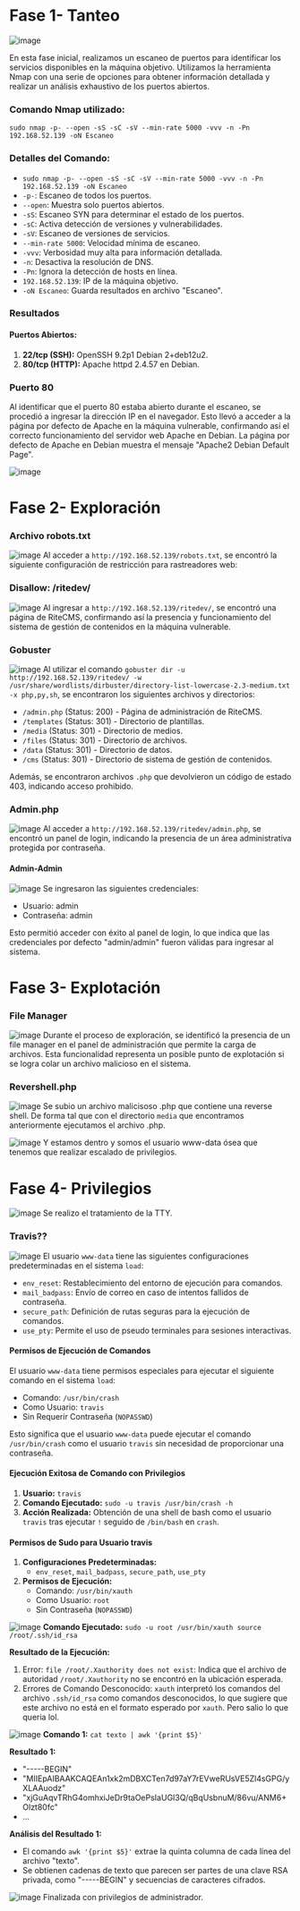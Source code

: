 # Fase 1- Tanteo

![image](https://github.com/haw441kings/WriteUps-VulNyx/assets/136659799/6dbe3755-5335-45eb-8ffd-39504fc077ef)

En esta fase inicial, realizamos un escaneo de puertos para identificar los servicios disponibles en la máquina objetivo. Utilizamos la herramienta Nmap con una serie de opciones para obtener información detallada y realizar un análisis exhaustivo de los puertos abiertos.

### Comando Nmap utilizado:

`sudo nmap -p- --open -sS -sC -sV --min-rate 5000 -vvv -n -Pn 192.168.52.139 -oN Escaneo`
### Detalles del Comando:

- `sudo nmap -p- --open -sS -sC -sV --min-rate 5000 -vvv -n -Pn 192.168.52.139 -oN Escaneo`
- `-p-`: Escaneo de todos los puertos.
- `--open`: Muestra solo puertos abiertos.
- `-sS`: Escaneo SYN para determinar el estado de los puertos.
- `-sC`: Activa detección de versiones y vulnerabilidades.
- `-sV`: Escaneo de versiones de servicios.
- `--min-rate 5000`: Velocidad mínima de escaneo.
- `-vvv`: Verbosidad muy alta para información detallada.
- `-n`: Desactiva la resolución de DNS.
- `-Pn`: Ignora la detección de hosts en línea.
- `192.168.52.139`: IP de la máquina objetivo.
- `-oN Escaneo`: Guarda resultados en archivo "Escaneo".

### Resultados
#### Puertos Abiertos:

1. **22/tcp (SSH):** OpenSSH 9.2p1 Debian 2+deb12u2.
2. **80/tcp (HTTP):** Apache httpd 2.4.57 en Debian.

### Puerto 80

Al identificar que el puerto 80 estaba abierto durante el escaneo, se procedió a ingresar la dirección IP en el navegador. Esto llevó a acceder a la página por defecto de Apache en la máquina vulnerable, confirmando así el correcto funcionamiento del servidor web Apache en Debian. La página por defecto de Apache en Debian muestra el mensaje "Apache2 Debian Default Page".

![image](https://github.com/haw441kings/WriteUps-VulNyx/assets/136659799/5a18a383-bd73-41a6-94a6-29932abfac9d)

# Fase 2- Exploración

### Archivo robots.txt

![image](https://github.com/haw441kings/WriteUps-VulNyx/assets/136659799/4617c549-5a1c-4ccc-84fd-1fd1cc2fa762)
Al acceder a `http://192.168.52.139/robots.txt`, se encontró la siguiente configuración de restricción para rastreadores web:

### Disallow: /ritedev/

![image](https://github.com/haw441kings/WriteUps-VulNyx/assets/136659799/45b7d4c4-4579-4150-8013-b666b5574c9c)
Al ingresar a `http://192.168.52.139/ritedev/`, se encontró una página de RiteCMS, confirmando así la presencia y funcionamiento del sistema de gestión de contenidos en la máquina vulnerable.

### Gobuster

![image](https://github.com/haw441kings/WriteUps-VulNyx/assets/136659799/67130fc3-6d24-4fbf-8183-a606c3f1d6e0)
Al utilizar el comando `gobuster dir -u http://192.168.52.139/ritedev/ -w /usr/share/wordlists/dirbuster/directory-list-lowercase-2.3-medium.txt -x php,py,sh`, se encontraron los siguientes archivos y directorios:

- `/admin.php` (Status: 200) - Página de administración de RiteCMS.
- `/templates` (Status: 301) - Directorio de plantillas.
- `/media` (Status: 301) - Directorio de medios.
- `/files` (Status: 301) - Directorio de archivos.
- `/data` (Status: 301) - Directorio de datos.
- `/cms` (Status: 301) - Directorio de sistema de gestión de contenidos.

Además, se encontraron archivos `.php` que devolvieron un código de estado 403, indicando acceso prohibido.

### Admin.php

![image](https://github.com/haw441kings/WriteUps-VulNyx/assets/136659799/07e65a56-6d7a-4860-89c3-6852d8425872)
Al acceder a `http://192.168.52.139/ritedev/admin.php`, se encontró un panel de login, indicando la presencia de un área administrativa protegida por contraseña.

#### Admin-Admin

![image](https://github.com/haw441kings/WriteUps-VulNyx/assets/136659799/eb1db5ee-105d-484b-955e-cfc36dd89fed)
Se ingresaron las siguientes credenciales:

- Usuario: admin
- Contraseña: admin

Esto permitió acceder con éxito al panel de login, lo que indica que las credenciales por defecto "admin/admin" fueron válidas para ingresar al sistema.

# Fase 3- Explotación

### File Manager

![image](https://github.com/haw441kings/WriteUps-VulNyx/assets/136659799/5918e574-8135-4691-9db0-2745036ce773)
Durante el proceso de exploración, se identificó la presencia de un file manager en el panel de administración que permite la carga de archivos. Esta funcionalidad representa un posible punto de explotación si se logra colar un archivo malicioso en el sistema.

### Revershell.php

![image](https://github.com/haw441kings/WriteUps-VulNyx/assets/136659799/693c76d4-4de3-4b22-9747-f50f327eecb5)
Se subio un archivo malicisoso .php que contiene una reverse shell. De forma tal que con el directorio `media` que encontramos anteriormente ejecutamos el archivo .php.

![image](https://github.com/haw441kings/WriteUps-VulNyx/assets/136659799/7c8ce23b-a5d3-4ef9-91b9-67d66613bdda)
Y estamos dentro y somos el usuario www-data ósea que tenemos que realizar escalado de privilegios.

# Fase 4- Privilegios


![image](https://github.com/haw441kings/WriteUps-VulNyx/assets/136659799/d5e2e479-cb18-428a-8517-6807ebbb858b)
Se realizo el tratamiento de la TTY. 

### Travis??
![image](https://github.com/haw441kings/WriteUps-VulNyx/assets/136659799/f153e67d-7f40-41ca-8e14-1038242b22cf)
El usuario `www-data` tiene las siguientes configuraciones predeterminadas en el sistema `load`:

- `env_reset`: Restablecimiento del entorno de ejecución para comandos.
- `mail_badpass`: Envío de correo en caso de intentos fallidos de contraseña.
- `secure_path`: Definición de rutas seguras para la ejecución de comandos.
- `use_pty`: Permite el uso de pseudo terminales para sesiones interactivas.

#### Permisos de Ejecución de Comandos

El usuario `www-data` tiene permisos especiales para ejecutar el siguiente comando en el sistema `load`:

- Comando: `/usr/bin/crash`
- Como Usuario: `travis`
- Sin Requerir Contraseña (`NOPASSWD`)

Esto significa que el usuario `www-data` puede ejecutar el comando `/usr/bin/crash` como el usuario `travis` sin necesidad de proporcionar una contraseña.

#### Ejecución Exitosa de Comando con Privilegios

1. **Usuario:** `travis`
2. **Comando Ejecutado:** `sudo -u travis /usr/bin/crash -h`
3. **Acción Realizada:** Obtención de una shell de bash como el usuario `travis` tras ejecutar `!` seguido de `/bin/bash` en `crash`.
#### Permisos de Sudo para Usuario travis

1. **Configuraciones Predeterminadas:**
    - `env_reset`, `mail_badpass`, `secure_path`, `use_pty`
2. **Permisos de Ejecución:**
    - Comando: `/usr/bin/xauth`
    - Como Usuario: `root`
    - Sin Contraseña (`NOPASSWD`)
    
![image](https://github.com/haw441kings/WriteUps-VulNyx/assets/136659799/3c58f594-6471-4dc7-9f77-090018c057a9)
**Comando Ejecutado:** `sudo -u root /usr/bin/xauth source /root/.ssh/id_rsa`

**Resultado de la Ejecución:**
1. Error: `file /root/.Xauthority does not exist`: Indica que el archivo de autoridad `/root/.Xauthority` no se encontró en la ubicación esperada.
2. Errores de Comando Desconocido: `xauth` interpretó los comandos del archivo `.ssh/id_rsa` como comandos desconocidos, lo que sugiere que este archivo no está en el formato esperado por `xauth`. Pero salio lo que queria lol.

![image](https://github.com/haw441kings/WriteUps-VulNyx/assets/136659799/766e41d5-24ed-463f-ab30-a0b86f4e4a85)
**Comando 1:** `cat texto | awk '{print $5}'`

**Resultado 1:**

- "-----BEGIN"
- "MIIEpAIBAAKCAQEAn1xk2mDBXCTen7d97aY7rEVweRUsVE5Zl4sGPG/yXLAAuodz"
- "xjGuAqvTRhG4omhxiJeDr9taOePsIaUGI3Q/qBqUsbnuM/86vu/ANM6+Olzt80fc"
- ...

**Análisis del Resultado 1:**

- El comando `awk '{print $5}'` extrae la quinta columna de cada línea del archivo "texto".
- Se obtienen cadenas de texto que parecen ser partes de una clave RSA privada, como "-----BEGIN" y secuencias de caracteres cifrados.

![image](https://github.com/haw441kings/WriteUps-VulNyx/assets/136659799/73b28ad8-7644-44e6-afa1-dd9e38092d1c)
Finalizada con privilegios de administrador.
